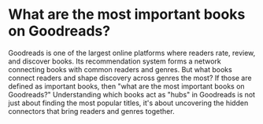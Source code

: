 # What are the most important books on Goodreads?
Goodreads is one of the largest online platforms where readers rate, review, and discover books. Its recommendation system forms a network connecting books with common readers and genres. But what books connect readers and shape discovery across genres the most? If those are defined as important books, then "what are the most important books on Goodreads?"
Understanding which books act as "hubs" in Goodreads is not just about finding the most popular titles, it's about uncovering the hidden connectors that bring readers and genres together.
